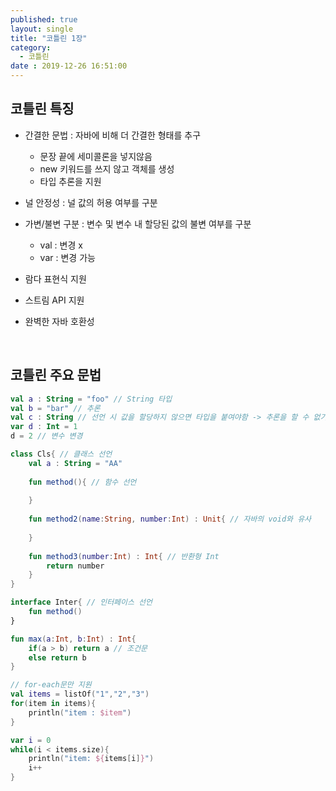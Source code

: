```yaml
---
published: true
layout: single
title: "코틀린 1장"
category:
  - 코틀린
date : 2019-12-26 16:51:00
---
```


## 코틀린 특징

- 간결한 문법 : 자바에 비해 더 간결한 형태를 추구
  - 문장 끝에 세미콜론을 넣지않음
  - new 키워드를 쓰지 않고 객체를 생성
  - 타입 추론을 지원

- 널 안정성 : 널 값의 허용 여부를 구분
- 가변/불변 구분 : 변수 및 변수 내 할당된 값의 불변 여부를 구분
  - val : 변경 x
  - var : 변경 가능
- 람다 표현식 지원
- 스트림 API 지원
- 완벽한 자바 호환성

</br>

## 코틀린 주요 문법

```kotlin
val a : String = "foo" // String 타입
val b = "bar" // 추론
val c : String // 선언 시 값을 할당하지 않으면 타입을 붙여야함 -> 추론을 할 수 없기 때문
var d : Int = 1
d = 2 // 변수 변경

class Cls{ // 클래스 선언
    val a : String = "AA"
    
    fun method(){ // 함수 선언
        
    }
    
    fun method2(name:String, number:Int) : Unit{ // 자바의 void와 유사
        
    }
    
    fun method3(number:Int) : Int{ // 반환형 Int
        return number
    }
}

interface Inter{ // 인터페이스 선언
    fun method()
}

fun max(a:Int, b:Int) : Int{
    if(a > b) return a // 조건문
    else return b
}

// for-each문만 지원
val items = listOf("1","2","3")
for(item in items){
    println("item : $item")
}

var i = 0
while(i < items.size){
    println("item: ${items[i]}")
    i++
}
```

